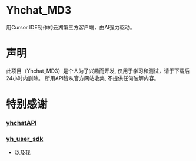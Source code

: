 # Yhchat_MD3
用Cursor IDE制作的云湖第三方客户端，由AI强力驱动。


# 声明
此项目（Yhchat_MD3）是个人为了兴趣而开发, 仅用于学习和测试，请于下载后24小时内删除。 所用API皆从官方网站收集, 不提供任何破解内容。

# 特别感谢
### [yhchatAPI](https://github.com/yh-Tpdev/yhchatAPI)
### [yh_user_sdk](https://github.com/yyyytawa-org/yh_user_sdk)
- 以及我
